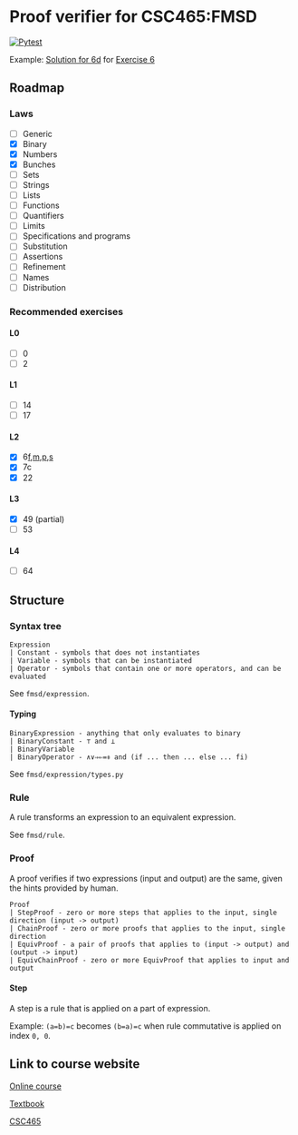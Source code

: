 # Proof verifier for CSC465:FMSD

[![Pytest](https://github.com/jimmy-zx/csc465/actions/workflows/pytest.yml/badge.svg)](https://github.com/jimmy-zx/csc465/actions/workflows/pytest.yml)

Example: [Solution for 6d](tests/fmsd/proof/test_chain.py) for [Exercise 6](https://www.cs.utoronto.ca/~hehner/aPToP/solutions/Ex6.pdf)

## Roadmap

### Laws

- [ ] Generic
- [x] Binary
- [x] Numbers
- [x] Bunches
- [ ] Sets
- [ ] Strings
- [ ] Lists
- [ ] Functions
- [ ] Quantifiers
- [ ] Limits
- [ ] Specifications and programs
- [ ] Substitution
- [ ] Assertions
- [ ] Refinement
- [ ] Names
- [ ] Distribution

### Recommended exercises

#### L0

- [ ] 0
- [ ] 2

#### L1

- [ ] 14
- [ ] 17

#### L2

- [x] 6[f](tests/fmsd/proof/test_step.py),[m](tests/fmsd/proof/test_derived_step.py),[p](tests/fmsd/proof/test_derived_step.py),[s](tests/fmsd/proof/test_derived_step.py)
- [x] 7c
- [x] 22

#### L3

- [x] 49 (partial)
- [ ] 53

#### L4

- [ ] 64

## Structure

### Syntax tree

```
Expression
| Constant - symbols that does not instantiates
| Variable - symbols that can be instantiated
| Operator - symbols that contain one or more operators, and can be evaluated
```

See `fmsd/expression`.

#### Typing

```
BinaryExpression - anything that only evaluates to binary
| BinaryConstant - ⊤ and ⊥ 
| BinaryVariable
| BinaryOperator - ∧∨⇒⇐=⧧ and (if ... then ... else ... fi)
```

See `fmsd/expression/types.py`

### Rule

A rule transforms an expression to an equivalent expression.

See `fmsd/rule`.

### Proof

A proof verifies if two expressions (input and output) are the same, given the hints provided by human.

```
Proof
| StepProof - zero or more steps that applies to the input, single direction (input -> output)
| ChainProof - zero or more proofs that applies to the input, single direction
| EquivProof - a pair of proofs that applies to (input -> output) and (output -> input)
| EquivChainProof - zero or more EquivProof that applies to input and output
```

#### Step

A step is a rule that is applied on a part of expression.

Example: `(a=b)=c` becomes `(b=a)=c` when rule commutative is applied on index `0, 0`.

## Link to course website

[Online course](https://www.cs.utoronto.ca/~hehner/FMSD/)

[Textbook](https://www.cs.utoronto.ca/~hehner/aPToP/)

[CSC465](https://www.cs.toronto.edu/~hehner/465-2104/)
